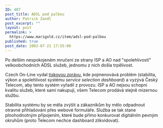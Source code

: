 ```yaml
---
ID: 407
post_title: ADSL pod palbou
author: Patrick Zandl
post_excerpt: ""
layout: post
permalink: >
  https://www.marigold.cz/item/adsl-pod-palbou
published: true
post_date: 2003-07-21 17:55:00
---
```

<P>Po delším nespokojeném mručení ze strany ISP a AO nad "spolehlivostí" velkoobchodních&#160;ADSL služeb, jednomu z nich došla trpělivost. </P>
<P>Czech On-Line vydal <A href="http://www.col.cz/cs/about/news?news_id=907">tiskovou zprávu</A>, kde pojmenovává problém (stabilita, výkon&#160;a spolehlivost systému <EM>service selection dashboard</EM>) a vyzývá Český Telecom, aby tento systém vyřadil z provozu.&#160;ISP a AO&#160;nejsou schopni kvalitu služeb, které sami nakupují, všem Telecom prodává stejně mizernou službu.</P>
<P>Stabilita systému by se měla zvýšit a zákazníkům by mělo odpadnout otravné přihlašování přes webové formuláře. Služba se tak stane plnohodnotným připojením, které bude&#160;přímo konkurovat digitálním pevným okruhům (proto Telecom nechce dashboard zlikvidovat).&#160;</P>